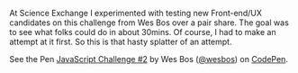 At Science Exchange I experimented with testing new Front-end/UX candidates on this challenge from Wes Bos over a pair share. The goal was to see what folks could do in about 30mins. Of course, I had to make an attempt at it first. So this is that hasty splatter of an attempt.

<p data-height="265" data-theme-id="0" data-slug-hash="JGVryP" data-default-tab="css,result" data-user="wesbos" data-embed-version="2" data-pen-title="JavaScript Challenge #2" class="codepen">See the Pen <a href="https://codepen.io/wesbos/pen/JGVryP/">JavaScript Challenge #2</a> by Wes Bos (<a href="http://codepen.io/wesbos">@wesbos</a>) on <a href="http://codepen.io">CodePen</a>.</p>
<script async src="https://production-assets.codepen.io/assets/embed/ei.js"></script>
